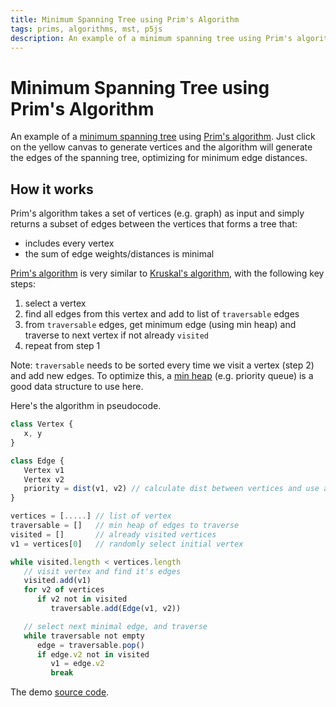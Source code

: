 ```yaml
---
title: Minimum Spanning Tree using Prim's Algorithm
tags: prims, algorithms, mst, p5js
description: An example of a minimum spanning tree using Prim's algorithm
---
```


# Minimum Spanning Tree using Prim's Algorithm

An example of a [minimum spanning tree](https://en.wikipedia.org/wiki/Minimum_spanning_tree) using [Prim's algorithm](https://en.wikipedia.org/wiki/Prim%27s_algorithm). Just click on the yellow canvas to generate vertices and the algorithm will generate the edges of the spanning tree, optimizing for minimum edge distances.

<div class="center">
<div id="sketch" class="w-100"></div>
</div>

<script src="/static/js/p5.js"></script>
<script src="/static/js/minimum-spanning-tree.js"></script>

## How it works

Prim's algorithm takes a set of vertices (e.g. graph) as input and simply returns a subset of edges between the vertices that forms a tree that:

* includes every vertex
* the sum of edge weights/distances is minimal

[Prim's algorithm](https://en.wikipedia.org/wiki/Prim%27s_algorithm) is very similar to [Kruskal's algorithm](/til/maze-generation/), with the following key steps:

 1. select a vertex
 2. find all edges from this vertex and add to list of `traversable` edges
 3. from `traversable` edges, get minimum edge (using min heap) and traverse to next vertex if not already `visited`
 4. repeat from step 1
 

Note: `traversable` needs to be sorted every time we visit a vertex (step 2) and add new edges. To optimize this, a [min heap](https://github.com/ikumen/today-i-learned/blob/main/src/main/java/com/gnoht/til/datastructures/Heap.java) (e.g. priority queue) is a good data structure to use here.


Here's the algorithm in pseudocode.

```javascript
class Vertex {
   x, y
}

class Edge {
   Vertex v1
   Vertex v2
   priority = dist(v1, v2) // calculate dist between vertices and use as priority
}

vertices = [.....] // list of vertex
traversable = []   // min heap of edges to traverse
visited = []       // already visited vertices
v1 = vertices[0]   // randomly select initial vertex

while visited.length < vertices.length
   // visit vertex and find it's edges
   visited.add(v1)
   for v2 of vertices
      if v2 not in visited
         traversable.add(Edge(v1, v2))

   // select next minimal edge, and traverse
   while traversable not empty
      edge = traversable.pop()
      if edge.v2 not in visited
         v1 = edge.v2
         break
```

The demo [source code](https://github.com/ikumen/today-i-learned/blob/main/src/main/resources/META-INF/resources/static/js/minimum-spanning-tree.js).